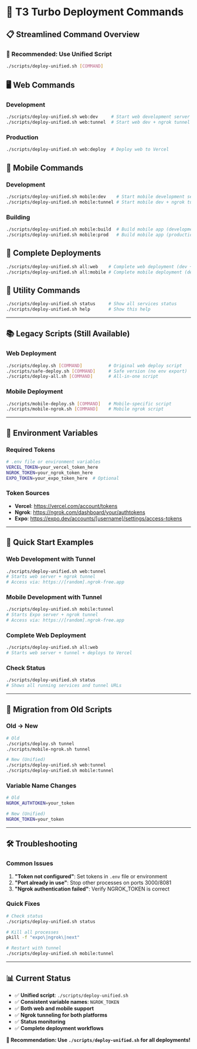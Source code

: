 # 🚀 T3 Turbo Deployment Commands

## 📋 Streamlined Command Overview

### **🎯 Recommended: Use Unified Script**
```bash
./scripts/deploy-unified.sh [COMMAND]
```

## 🖥️ **Web Commands**

### Development
```bash
./scripts/deploy-unified.sh web:dev     # Start web development server
./scripts/deploy-unified.sh web:tunnel  # Start web dev + ngrok tunnel
```

### Production
```bash
./scripts/deploy-unified.sh web:deploy  # Deploy web to Vercel
```

## 📱 **Mobile Commands**

### Development
```bash
./scripts/deploy-unified.sh mobile:dev    # Start mobile development server
./scripts/deploy-unified.sh mobile:tunnel # Start mobile dev + ngrok tunnel
```

### Building
```bash
./scripts/deploy-unified.sh mobile:build  # Build mobile app (development)
./scripts/deploy-unified.sh mobile:prod   # Build mobile app (production)
```

## 🚀 **Complete Deployments**

```bash
./scripts/deploy-unified.sh all:web    # Complete web deployment (dev + tunnel + deploy)
./scripts/deploy-unified.sh all:mobile # Complete mobile deployment (dev + tunnel + build)
```

## 🔧 **Utility Commands**

```bash
./scripts/deploy-unified.sh status     # Show all services status
./scripts/deploy-unified.sh help       # Show this help
```

---

## 📚 **Legacy Scripts (Still Available)**

### **Web Deployment**
```bash
./scripts/deploy.sh [COMMAND]          # Original web deploy script
./scripts/safe-deploy.sh [COMMAND]     # Safe version (no env export)
./scripts/deploy-all.sh [COMMAND]      # All-in-one script
```

### **Mobile Deployment**
```bash
./scripts/mobile-deploy.sh [COMMAND]   # Mobile-specific script
./scripts/mobile-ngrok.sh [COMMAND]    # Mobile ngrok script
```

---

## 🔑 **Environment Variables**

### **Required Tokens**
```bash
# .env file or environment variables
VERCEL_TOKEN=your_vercel_token_here
NGROK_TOKEN=your_ngrok_token_here
EXPO_TOKEN=your_expo_token_here  # Optional
```

### **Token Sources**
- **Vercel**: https://vercel.com/account/tokens
- **Ngrok**: https://ngrok.com/dashboard/your/authtokens
- **Expo**: https://expo.dev/accounts/[username]/settings/access-tokens

---

## 🎯 **Quick Start Examples**

### **Web Development with Tunnel**
```bash
./scripts/deploy-unified.sh web:tunnel
# Starts web server + ngrok tunnel
# Access via: https://[random].ngrok-free.app
```

### **Mobile Development with Tunnel**
```bash
./scripts/deploy-unified.sh mobile:tunnel
# Starts Expo server + ngrok tunnel
# Access via: https://[random].ngrok-free.app
```

### **Complete Web Deployment**
```bash
./scripts/deploy-unified.sh all:web
# Starts web server + tunnel + deploys to Vercel
```

### **Check Status**
```bash
./scripts/deploy-unified.sh status
# Shows all running services and tunnel URLs
```

---

## 🔄 **Migration from Old Scripts**

### **Old → New**
```bash
# Old
./scripts/deploy.sh tunnel
./scripts/mobile-ngrok.sh tunnel

# New (Unified)
./scripts/deploy-unified.sh web:tunnel
./scripts/deploy-unified.sh mobile:tunnel
```

### **Variable Name Changes**
```bash
# Old
NGROK_AUTHTOKEN=your_token

# New (Unified)
NGROK_TOKEN=your_token
```

---

## 🛠️ **Troubleshooting**

### **Common Issues**
1. **"Token not configured"**: Set tokens in `.env` file or environment
2. **"Port already in use"**: Stop other processes on ports 3000/8081
3. **"Ngrok authentication failed"**: Verify NGROK_TOKEN is correct

### **Quick Fixes**
```bash
# Check status
./scripts/deploy-unified.sh status

# Kill all processes
pkill -f "expo\|ngrok\|next"

# Restart with tunnel
./scripts/deploy-unified.sh mobile:tunnel
```

---

## 📊 **Current Status**

- ✅ **Unified script**: `./scripts/deploy-unified.sh`
- ✅ **Consistent variable names**: `NGROK_TOKEN`
- ✅ **Both web and mobile support**
- ✅ **Ngrok tunneling for both platforms**
- ✅ **Status monitoring**
- ✅ **Complete deployment workflows**

**🎉 Recommendation: Use `./scripts/deploy-unified.sh` for all deployments!**